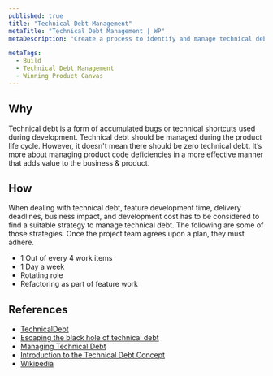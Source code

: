 ```yaml
---
published: true
title: "Technical Debt Management"
metaTitle: "Technical Debt Management | WP"
metaDescription: "Create a process to identify and manage technical debt during product development. Think of time allocation for non-functional improvements in each sprint."

metaTags:
  - Build
  - Technical Debt Management
  - Winning Product Canvas
---
```


## Why
Technical debt is a form of accumulated bugs or technical shortcuts used during development. Technical debt should be managed during the product life cycle. However, it doesn't mean there should be zero technical debt. It’s more about managing product code deficiencies in a more effective manner that adds value to the business & product.

## How
When dealing with technical debt, feature development time, delivery deadlines, business impact, and development cost has to be considered to find a suitable strategy to manage technical debt. The following are some of those strategies. Once the project team agrees upon a plan, they must adhere.

- 1 Out of every 4 work items
- 1 Day a week
- Rotating role
- Refactoring as part of feature work

## References

- [TechnicalDebt](https://martinfowler.com/bliki/TechnicalDebt.html)
- [Escaping the black hole of technical debt](https://www.atlassian.com/agile/software-development/technical-debt)
- [Managing Technical Debt](https://www.pluralsight.com/tech-blog/managing-technical-debt/)
- [Introduction to the Technical Debt Concept](https://www.agilealliance.org/wp-content/uploads/2016/05/IntroductiontotheTechnicalDebtConcept-V-02.pdf)
- [Wikipedia](https://en.wikipedia.org/wiki/Technical_debt)
